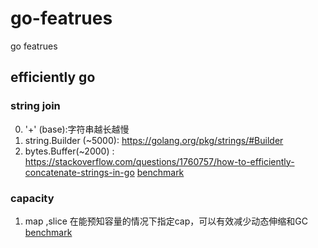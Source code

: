 # go-featrues
go featrues 

## efficiently go  
### string join 
0. '+' (base):字符串越长越慢 
1. string.Builder (~5000): https://golang.org/pkg/strings/#Builder 
2. bytes.Buffer(~2000) : https://stackoverflow.com/questions/1760757/how-to-efficiently-concatenate-strings-in-go 
[benchmark](https://github.com/craftsdong/go-featrues/blob/master/string_test.go) 

### capacity 
1. map ,slice 在能预知容量的情况下指定cap，可以有效减少动态伸缩和GC
[benchmark](https://github.com/craftsdong/go-featrues/blob/master/capacity_test.go)
